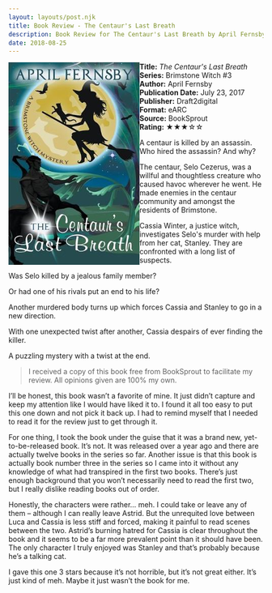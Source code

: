 ```yaml
---
layout: layouts/post.njk
title: Book Review - The Centaur's Last Breath
description: Book Review for The Centaur's Last Breath by April Fernsby
date: 2018-08-25
---
```

<section class="review__info">

<img loading="lazy" class="movie__poster" src="/static/images/covers/centaurslastbreath.webp" alt="Book Cover for The Centaur's Last Breath by April Fernsby" width="259" height="400" align="left">
        
<b>Title:</b> <i>The Centaur's Last Breath</i><br>
<b>Series:</b> Brimstone Witch #3<br>
<b>Author:</b> April Fernsby<br>
<b>Publication Date:</b> July 23, 2017<br>
<b>Publisher:</b> Draft2digital<br>
<b>Format:</b> eARC<br>
<b>Source:</b> BookSprout<br>
<b>Rating:</b> &#9733;&#9733;&#9733;&#9734;&#9734;
        
<p class="review__description">A centaur is killed by an assassin. Who hired the assassin? And why?</p>
        
<p>The centaur, Selo Cezerus, was a willful and thoughtless creature who caused havoc wherever he went. He made enemies in the centaur community and amongst the residents of Brimstone.</p>

<p>Cassia Winter, a justice witch, investigates Selo's murder with help from her cat, Stanley. They are confronted with a long list of suspects.</p>

<p>Was Selo killed by a jealous family member?</p>

<p>Or had one of his rivals put an end to his life?</p>

<p>Another murdered body turns up which forces Cassia and Stanley to go in a new direction.</p>

<p>With one unexpected twist after another, Cassia despairs of ever finding the killer.</p>

<p>A puzzling mystery with a twist at the end.</p>
</section>

<blockquote>I received a copy of this book free from BookSprout to facilitate my review. All opinions given are 100% my own.</blockquote>

<p>I’ll be honest, this book wasn’t a favorite of mine. It just didn’t capture and keep my attention like I would have liked it to. I found it all too easy to put this one down and not pick it back up. I had to remind myself that I needed to read it for the review just to get through it.</p>

<p>For one thing, I took the book under the guise that it was a brand new, yet-to-be-released book. It’s not. It was released over a year ago and there are actually twelve books in the series so far. Another issue is that this book is actually book number three in the series so I came into it without any knowledge of what had transpired in the first two books. There’s just enough background that you won’t necessarily need to read the first two, but I really dislike reading books out of order.</p>

<p>Honestly, the characters were rather… meh. I could take or leave any of them – although I can really leave Astrid. But the unrequited love between Luca and Cassia is less stiff and forced, making it painful to read scenes between the two. Astrid’s burning hatred for Cassia is clear throughout the book and it seems to be a far more prevalent point than it should have been. The only character I truly enjoyed was Stanley and that’s probably because he’s a talking cat.</p>

<p>I gave this one 3 stars because it’s not horrible, but it’s not great either. It’s just kind of meh. Maybe it just wasn’t the book for me.</p>